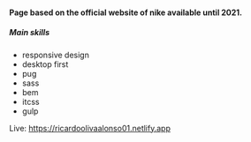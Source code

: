 #### Page based on the official website of nike available until 2021. 
##### Main skills
- responsive design
- desktop first
- pug
- sass
- bem
- itcss
- gulp

Live: https://ricardoolivaalonso01.netlify.app
